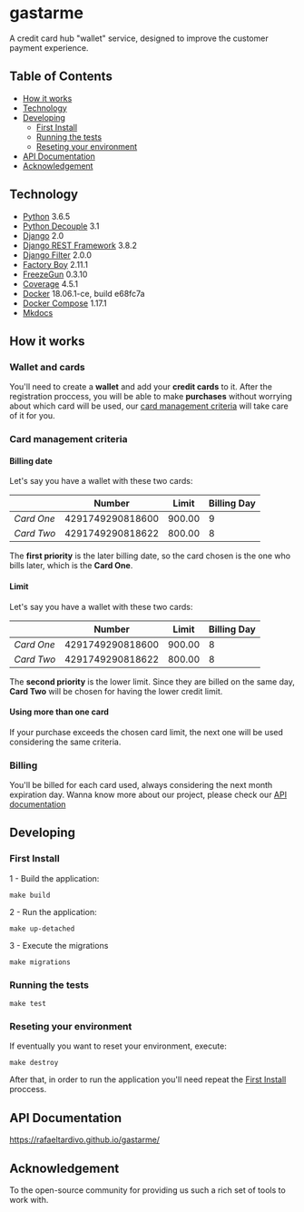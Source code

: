 # gastarme
A credit card hub "wallet" service, designed to improve the customer payment experience.

## Table of Contents

- [How it works](#how-it-works)
- [Technology](#technology)
- [Developing](#developing)
	- [First Install](#first-install)
	- [Running the tests](#running-the-tests)
	- [Reseting your environment](#running-the-tests)
- [API Documentation](#testing)
- [Acknowledgement](#acknowledgement)       


## Technology
- [Python](https://www.python.org/) 3.6.5
- [Python Decouple](https://github.com/henriquebastos/python-decouple) 3.1
- [Django](https://www.djangoproject.com/) 2.0
- [Django REST Framework](https://www.django-rest-framework.org/) 3.8.2
- [Django Filter](https://django-filter.readthedocs.io/en/master/) 2.0.0
- [Factory Boy](https://factoryboy.readthedocs.io/en/latest/) 2.11.1  
- [FreezeGun](https://github.com/spulec/freezegun) 0.3.10
- [Coverage](https://coverage.readthedocs.io/en/v4.5.x/) 4.5.1
- [Docker](https://www.docker.com/) 18.06.1-ce, build e68fc7a
- [Docker Compose](https://docs.docker.com/compose/) 1.17.1
- [Mkdocs](https://www.mkdocs.org/)


## How it works

### Wallet and cards
You'll need to create a **wallet** and add your **credit cards** to it. After the registration proccess, you will be able to make **purchases** without worrying about which card will be used, our [card management criteria](#card-management-criteria) will take care of it for you.

### Card management criteria

#### Billing date
Let's say you have a wallet with these two cards:

|   |  Number |  Limit |  Billing Day |
|---|---|---|---|
|  *Card One* | 4291749290818600  | 900.00  |  9 |
|  *Card Two*  | 4291749290818622  | 800.00  | 8  |

The **first priority** is the later billing date, so the card chosen is the one who bills later, which is the **Card One**.

#### Limit
Let's say you have a wallet with these two cards:

|   |  Number |  Limit |  Billing Day |
|---|---|---|---|
|  *Card One* | 4291749290818600  | 900.00  |  8 |
|  *Card Two*  | 4291749290818622  | 800.00  | 8  |

The **second priority** is the lower limit. Since they are billed on the same day, **Card Two** will be chosen for having the lower credit limit.

#### Using more than one card

If your purchase exceeds the chosen card limit, the next one will be used considering the same criteria.

### Billing

You'll be billed for each card used, always considering the next month expiration day. Wanna know more about our project, please check our [API documentation](#api-documentation)

## Developing
### First Install
1 - Build the application:  
```
make build
```  
2 - Run the application:  
```  
make up-detached
```  
3 - Execute the migrations  
```  
make migrations
```  

### Running the tests
```
make test  
```
### Reseting your environment
If eventually you want to reset your environment, execute:
```
make destroy
```
After that, in order to run the application you'll need repeat the [First Install](#first-install) proccess.

## API Documentation
 https://rafaeltardivo.github.io/gastarme/

## Acknowledgement
To the open-source community for providing us such a rich set of tools to work with.

